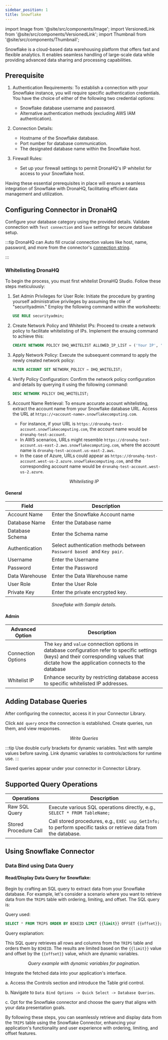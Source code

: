 ```yaml
---
sidebar_position: 1
title: Snowflake
---
```


import Image from '@site/src/components/Image'; import VersionedLink from '@site/src/components/VersionedLink'; import
Thumbnail from '@site/src/components/Thumbnail';

Snowflake is a cloud-based data warehousing platform that offers fast and flexible analytics. It enables seamless
handling of large-scale data while providing advanced data sharing and processing capabilities.

## Prerequisite

1. Authentication Requirements: To establish a connection with your Snowflake instance, you will require specific
   authentication credentials. You have the choice of either of the following two credential options:

   - Snowflake database username and password.
   - Alternative authentication methods (excluding AWS IAM authentication).

2. Connection Details:

   - Hostname of the Snowflake database.
   - Port number for database communication.
   - The designated database name within the Snowflake host.

3. Firewall Rules:
   - Set up your firewall settings to permit DronaHQ's IP whitelist for access to your Snowflake host.

Having these essential prerequisites in place will ensure a seamless integration of Snowflake with DronaHQ, facilitating
efficient data management and utilization.

## Configuring Connector in DronaHQ

Configure your database category using the provided details. Validate connection with `Test connection` and `Save`
settings for secure database setup.

:::tip DronaHQ can Auto fill crucial connection values like host, name, password, and more from the connector's
[connection string](https://docs.snowflake.com/en/developer-guide/odbc/odbc-parameters#connection-parameters).

:::

### Whitelisting DronaHQ

To begin the process, you must first whitelist DronaHQ Studio. Follow these steps meticulously:

1. Set Admin Privileges for User Role: Initiate the procedure by granting yourself administrative privileges by assuming
   the role of "securityadmin." Employ the following command within the worksheets:

   ```sql
   USE ROLE securityadmin;
   ```

2. Create Network Policy and Whitelist IPs: Proceed to create a network policy to facilitate whitelisting of IPs.
   Implement the ensuing command to achieve this:

   ```sql
   CREATE NETWORK POLICY DHQ_WHITELIST ALLOWED_IP_LIST = ('Your IP', 'DronaHQ IP', ...);
   ```

3. Apply Network Policy: Execute the subsequent command to apply the newly created network policy:

   ```sql
   ALTER ACCOUNT SET NETWORK_POLICY = DHQ_WHITELIST;
   ```

4. Verify Policy Configuration: Confirm the network policy configuration and details by querying it using the following
   command:

   ```sql
   DESC NETWORK POLICY DHQ_WHITELIST;
   ```

5. Account Name Retrieval: To ensure accurate account whitelisting, extract the account name from your Snowflake
   database URL. Access the URL at `https://<account-name>.snowflakecomputing.com`.

   - For instance, if your URL is `https://dronahq-test-account.snowflakecomputing.com`, the account name would be
     `dronahq-test-account`.
   - In AWS scenarios, URLs might resemble `https://dronahq-test-account.us-east-2.aws.snowflakecomputing.com`, where
     the account name is `dronahq-test-account.us-east-2.aws`.
   - In the case of Azure, URLs could appear as `https://dronahq-test-account.west-us-2.azure.snowflakecomputing.com`,
     and the corresponding account name would be `dronahq-test-account.west-us-2.azure`.

<figure>
  <Thumbnail src="/img/reference/connectors/snowflake/ipwhite.jpeg" alt="Whitelisting IP" />
  <figcaption align = "center"><i>Whitelisting IP</i></figcaption>
</figure>

#### General

| Field           | Description                                                             |
| --------------- | ----------------------------------------------------------------------- |
| Account Name    | Enter the Snowflake Account name                                        |
| Database Name   | Enter the Database name                                                 |
| Database Schema | Enter the Schema name                                                   |
| Authentication  | Select authentication methods between `Password based ` and `Key pair`. |
| Username        | Enter the Username                                                      |
| Password        | Enter the Password                                                      |
| Data Warehouse  | Enter the Data Warehouse name                                           |
| User Role       | Enter the User Role                                                     |
| Private Key     | Enter the private encrypted key.                                        |

<figure>
  <Thumbnail src="/img/reference/connectors/snowflake/details.jpeg" alt="Snowflake with Sample details." />
  <figcaption align = "center"><i>Snowflake with Sample details.</i></figcaption>
</figure>

#### Admin

| Advanced Option                                                                                    | Description                                                                                                                                                                                   |
| -------------------------------------------------------------------------------------------------- | --------------------------------------------------------------------------------------------------------------------------------------------------------------------------------------------- |
| Connection Options                                                                                 | The `key` and `value` connection options in database configuration refer to specific settings (keys) and their corresponding values that dictate how the application connects to the database |
| <VersionedLink to = "/datasource-concepts/whitelisting-dronahq-ip/"> Whitelist IP </VersionedLink> | Enhance security by restricting database access to specific whitelisted IP addresses.                                                                                                         |

## Adding Database Queries

After configuring the connector, access it in your Connector Library.

Click `Add query` once the connection is established. Create queries, run them, and view responses.

<figure>
  <Thumbnail src="/img/reference/connectors/snowflake/query.jpeg" alt="Write Queries" />
  <figcaption align = "center"><i>Write Queries</i></figcaption>
</figure>

:::tip Use double curly brackets for dynamic variables. Test with sample values before saving. Link dynamic variables to
controls/actions for runtime use. :::

Saved queries appear under your connector in Connector Library.

## Supported Query Operations

| Operations            | Description                                                                                                     |
| --------------------- | --------------------------------------------------------------------------------------------------------------- |
| Raw SQL Query         | Execute various SQL operations directly, e.g., `SELECT * FROM TableName;`                                       |
| Stored Procedure Call | Call stored procedures, e.g., `EXEC usp_GetInfo;` to perform specific tasks or retrieve data from the database. |

## Using Snowflake Connector

### Data Bind using Data Query

#### Read/Display Data Query for Snowflake:

Begin by crafting an SQL query to extract data from your Snowflake database. For example, let's consider a scenario
where you want to retrieve data from the `TRIPS` table with ordering, limiting, and offset. The SQL query is:

Query used:

```sql
SELECT * FROM TRIPS ORDER BY BIKEID LIMIT {{limit}} OFFSET {{offset}};
```

Query explanation:

This SQL query retrieves all rows and columns from the `TRIPS` table and orders them by `BIKEID`. The results are
limited based on the `{{limit}}` value and offset by the `{{offset}}` value, which are dynamic variables.

<figure>
  <Thumbnail src="/img/reference/connectors/snowflake/queryexample.jpeg" alt="Query example with dynamic variables for pagination." />
  <figcaption align = "center"><i>Query example with dynamic variables for pagination.</i></figcaption>
</figure>

Integrate the fetched data into your application's interface.

a. Access the Controls section and introduce the Table grid control.

b. Navigate to `Data Bind Options -> Quick Select -> Database Queries`.

c. Opt for the Snowflake connector and choose the query that aligns with your data presentation goals.

By following these steps, you can seamlessly retrieve and display data from the `TRIPS` table using the Snowflake
Connector, enhancing your application's functionality and user experience with ordering, limiting, and offset features.
